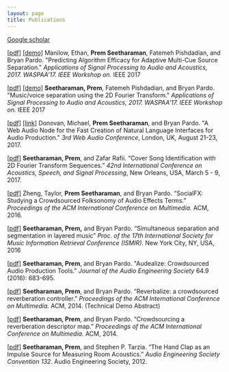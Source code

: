 ```yaml
---
layout: page
title: Publications
---
```

[Google scholar](https://scholar.google.com/citations?user=XHD-48cAAAAJ&hl=en)

[[pdf]](/public/papers/manilow_seetharaman_pishdadian_waspaa2017.pdf)
[[demo]](https://interactiveaudiolab.github.io/demos/multicue)
Manilow, Ethan, **Prem Seetharaman**, Fatemeh Pishdadian, and Bryan Pardo. 
"Predicting Algorithm Efficacy for Adaptive Multi-Cue Source Separation." 
*Applications of Signal Processing to Audio and Acoustics, 2017. 
WASPAA'17. IEEE Workshop on.* IEEE 2017

[[pdf]](/public/papers/seetharaman_2dft_waspaa2017.pdf)
[[demo]](https://interactiveaudiolab.github.io/demos/2dft)
**Seetharaman, Prem**, Fatemeh Pishdadian, and Bryan Pardo. 
"Music/voice separation using the 2D Fourier Transform."
*Applications of Signal Processing to Audio and Acoustics, 2017. WASPAA'17. 
IEEE Workshop on.* IEEE 2017

[[pdf]](/public/papers/donovan_seetharaman_web_audio.pdf) 
[[link]](https://interactiveaudiolab.github.io/audealize_api/)
Donovan, Michael, **Prem Seetharaman**, and Bryan Pardo. 
"A Web Audio Node for the Fast Creation of Natural Language Interfaces 
for Audio Production." *3rd Web Audio Conference*, 
London, UK, August 21-23, 2017.

[[pdf]](/public/papers/seetharaman_rafii_icassp17.pdf) 
**Seetharaman, Prem**, and Zafar Rafii. “Cover Song Identification with
2D Fourier Transform Sequences.” *42nd International Conference on
Acoustics, Speech, and Signal Processing*, New Orleans, USA, March 5 -
9, 2017.


[[pdf]](/public/papers/zheng_seetharaman_pardo_acmmm.pdf) 
Zheng, Taylor, **Prem Seetharaman**, and Bryan Pardo. “SocialFX:
Studying a Crowdsourced Folksonomy of Audio Effects Terms.” *Proceedings
of the ACM International Conference on Multimedia.* ACM, 2016.

[[pdf]](/public/papers/seetharaman_pardo_ismir16.pdf) 
**Seetharaman, Prem,** and Bryan Pardo. “Simultaneous separation and
segmentation in layered music” *Proc. of the 17th International Society
for Music Information Retrieval Conference (ISMIR).* New York City, NY,
USA, 2016

[[pdf]](/public/papers/seetharaman_pardo_audealize_jaes.pdf) 
**Seetharaman, Prem**, and Bryan Pardo. "Audealize: Crowdsourced Audio Production Tools." *Journal of the Audio Engineering Society* 64.9 (2016): 683-695.

[[pdf]](/public/papers/seetharaman_pardo_td_acmmm14.pdf) 
**Seetharaman, Prem**, and Bryan Pardo. “Reverbalize: a crowdsourced
reverberation controller.” *Proceedings of the ACM International
Conference on Multimedia.* ACM, 2014. (Technical Demo Abstract)

[[pdf]](/public/papers/seetharaman_pardo_acmmm14.pdf) 
**Seetharaman, Prem**, and Bryan Pardo. “Crowdsourcing a reverberation
descriptor map.” *Proceedings of the ACM International Conference on
Multimedia.* ACM, 2014.

[[pdf]](/public/papers/seetharaman_tarzia_aes12.pdf) 
**Seetharaman, Prem**, and Stephen P. Tarzia. “The Hand Clap as an
Impulse Source for Measuring Room Acoustics.” *Audio Engineering Society
Convention 132.* Audio Engineering Society, 2012.
